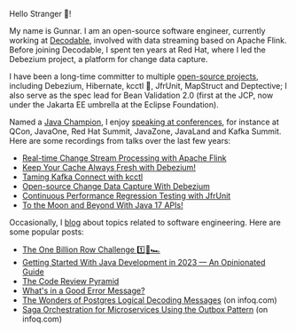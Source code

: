 Hello Stranger 👋!

My name is Gunnar.
I am an open-source software engineer, currently working at [Decodable](https://www.decodable.co/), involved with data streaming based on Apache Flink.
Before joining Decodable, I spent ten years at Red Hat, where I led the Debezium project, a platform for change data capture.

I have been a long-time committer to multiple [open-source projects](https://morling.dev/projects), including Debezium, Hibernate, kcctl 🧸, JfrUnit, MapStruct and Deptective;
I also serve as the spec lead for Bean Validation 2.0 (first at the JCP, now under the Jakarta EE umbrella at the Eclipse Foundation).

Named a [Java Champion](https://apex.oracle.com/pls/apex/f?p=19297:3::::::), I enjoy [speaking at conferences](https://morling.dev/conferences), for instance at QCon, JavaOne, Red Hat Summit, JavaZone, JavaLand and Kafka Summit.
Here are some recordings from talks over the last few years:

* [Real-time Change Stream Processing with Apache Flink](https://vimeo.com/862061927)
* [Keep Your Cache Always Fresh with Debezium!](https://www.youtube.com/watch?v=zOOFMHAjoPI)
* [Taming Kafka Connect with kcctl](https://www.youtube.com/watch?v=cH3EgjYBvyE)
* [Open-source Change Data Capture With Debezium](https://www.youtube.com/watch?v=G7TvRzPQH-U)
* [Continuous Performance Regression Testing with JfrUnit](https://www.p99conf.io/session/continuous-performance-regression-testing-with-jfrunit/)
* [To the Moon and Beyond With Java 17 APIs!](https://www.youtube.com/watch?v=clYmB_KZXMg)

Occasionally, I [blog](https://morling.dev/blog) about topics related to software engineering.
Here are some popular posts:

* [The One Billion Row Challenge 1️⃣🐝🏎️](https://www.morling.dev/blog/one-billion-row-challenge/)
* [Getting Started With Java Development in 2023 — An Opinionated Guide](https://www.morling.dev/blog/getting-started-with-java-development-2023/)
* [The Code Review Pyramid](https://www.morling.dev/blog/the-code-review-pyramid/)
* [What's in a Good Error Message?](https://www.morling.dev/blog/whats-in-a-good-error-message/)
* [The Wonders of Postgres Logical Decoding Messages](https://www.infoq.com/articles/wonders-of-postgres-logical-decoding-messages/) (on infoq.com)
* [Saga Orchestration for Microservices Using the Outbox Pattern](https://www.infoq.com/articles/saga-orchestration-outbox/) (on infoq.com)
